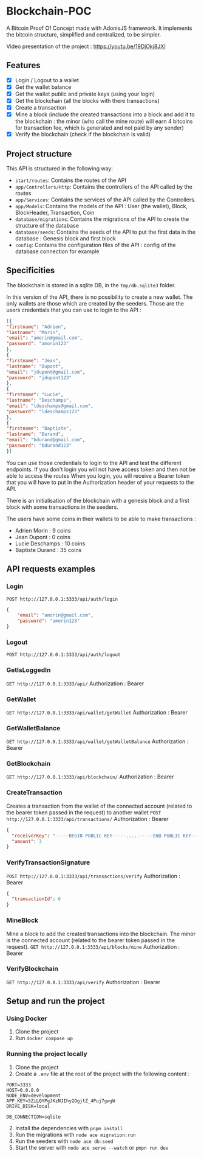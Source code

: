 # Blockchain-POC
A Bitcoin Proof Of Concept made with AdonisJS framework. It implements the bitcoin structure, simplified and centralized, to be simpler.

Video presentation of the project : https://youtu.be/19DjOkj8JXI

## Features
- [x] Login / Logout to a wallet
- [x] Get the wallet balance
- [x] Get the wallet public and private keys (using your login)
- [x] Get the blockchain (all the blocks with there transactions)
- [x] Create a transaction
- [x] Mine a block (include the created transactions into a block and add it to the blockchain : the minor (who call the mine route) will earn 4 bitcoins for transaction fee, which is generated and not paid by any sender)
- [x] Verify the blockchain (check if the blockchain is valid)

## Project structure
This API is structured in the following way: 
- `start/routes`: Contains the routes of the API
- `app/Controllers/Http`: Contains the controllers of the API called by the routes
- `app/Services`: Contains the services of the API called by the Controllers.
- `app/Models`: Contains the models of the API : User (the wallet), Block, BlockHeader, Transaction, Coin
- `database/migrations`: Contains the migrations of the API to create the structure of the database
- `database/seeds`: Contains the seeds of the API to put the first data in the database : Genesis block and first block
- `config`: Contains the configuration files of the API : config of the database connection for example

## Specificities
The blockchain is stored in a sqlite DB, in the `tmp/db.sqlite3` folder.

In this version of the API, there is no possibility to create a new wallet. The only wallets are those which are created by the seeders.
Those are the users credentials that you can use to login to the API :
```json
[{
"firstname": "Adrien",
"lastname": "Morin",
"email": "amorin@gmail.com",
"password": "amorin123"
},
{
"firstname": "Jean",
"lastname": "Dupont",
"email": "jdupont@gmail.com",
"password": "jdupont123"
},
{
"firstname": "Lucie",
"lastname": "Deschamps",
"email": "ldeschamps@gmail.com",
"password": "ldeschamps123"
},
{
"firstname": "Baptiste",
"lastname": "Durand",
"email": "bdurand@gmail.com",
"password": "bdurand123"
}]
```
You can use those credentials to login to the API and test the different endpoints. If you don't login you will not have access token and then not be able to access the routes
When you login, you will receive a Bearer token that you will have to put in the Authorization header of your requests to the API.

There is an initialisation of the blockchain with a genesis block and a first block with some transactions in the seeders.

The users have some coins in their wallets to be able to make transactions : 
- Adrien Morin : 9 coins
- Jean Dupont : 0 coins
- Lucie Deschamps : 10 coins
- Baptiste Durand : 35 coins

## API requests examples

### Login
<o>`POST http://127.0.0.1:3333/api/auth/login`</o>
```json
{
    "email": "amorin@gmail.com",
    "password": "amorin123"
}
```

### Logout
`POST http://127.0.0.1:3333/api/auth/logout`

### GetIsLoggedIn
`GET http://127.0.0.1:3333/api/`
Authorization : Bearer <token>

### GetWallet
`GET http://127.0.0.1:3333/api/wallet/getWallet`
Authorization : Bearer <token>

### GetWalletBalance
`GET http://127.0.0.1:3333/api/wallet/getWalletBalance`
Authorization : Bearer <token>

### GetBlockchain
`GET http://127.0.0.1:3333/api/blockchain/`
Authorization : Bearer <token>

### CreateTransaction
Creates a transaction from the wallet of the connected account (related to the bearer token passed in the request) to another wallet
`POST http://127.0.0.1:3333/api/transactions/`
Authorization : Bearer <token>
```json
{
  "receiverKey": "-----BEGIN PUBLIC KEY-----.....-----END PUBLIC KEY-----\n",
  "amount": 3
}
```

### VerifyTransactionSignature
`POST http://127.0.0.1:3333/api/transactions/verify`
Authorization : Bearer <token>
```json
{
  "transactionId": 6
}
```

### MineBlock
Mine a block to add the created transactions into the blockchain. The minor is the connected account (related to the bearer token passed in the request).
`GET http://127.0.0.1:3333/api/blocks/mine`
Authorization : Bearer <token>

### VerifyBlockchain
`GET http://127.0.0.1:3333/api/verify`
Authorization : Bearer <token>

## Setup and run the project

### Using Docker

1. Clone the project
2. Run `docker compose up`

### Running the project locally

1. Clone the project
2. Create a `.env` file at the root of the project with the following content :
```
PORT=3333
HOST=0.0.0.0
NODE_ENV=development
APP_KEY=5ZiLQYPgJKzNJIhy2OgjtZ_4Puj7gwgW
DRIVE_DISK=local

DB_CONNECTION=sqlite
```
2. Install the dependencies with `pnpm install`
3. Run the migrations with `node ace migration:run`
4. Run the seeders with `node ace db:seed`
5. Start the server with `node ace serve --watch` or `pmpn run dev`
